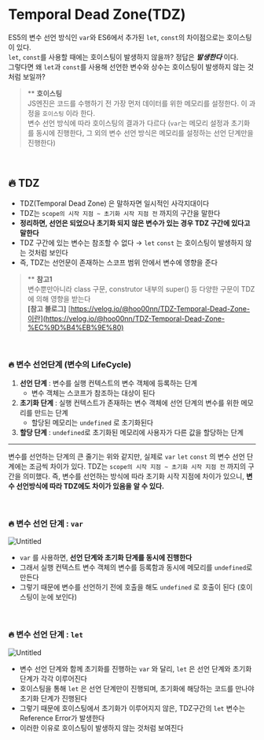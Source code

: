 # Temporal Dead Zone(TDZ)
ES5의 변수 선언 방식인 `var`와 ES6에서 추가된 `let`, `const`의 차이점으로는 호이스팅이 있다.<br>
`let`, `const`를 사용할 때에는 호이스팅이 발생하지 않을까? 정답은 ***발생한다*** 이다.<br>
그렇다면 왜 `let`과 `const`를 사용해 선언한 변수와 상수는 호이스팅이 발생하지 않는 것처럼 보일까? 

> ** **호이스팅** 
> <br>
> JS엔진은 코드를 수행하기 전 가장 먼저 데이터를 위한 메모리를 설정한다. 이 과정을 `호이스팅` 이라 한다.  
> 변수 선언 방식에 따라 호이스팅의 결과가 다르다 
> (`var`는 메모리 설정과 초기화를 동시에 진행한다, 그 외의 변수 선언 방식은 메모리를 설정하는 선언 단계만을 진행한다)


<br>

## 🔥 TDZ

- TDZ(Temporal Dead Zone) 은 말하자면 일시적인 사각지대이다
- TDZ는 `scope의 시작 지점 ~ 초기화 시작 지점 전` 까지의 구간을 말한다
- **정리하면, 선언은 되었으나 초기화 되지 않은 변수가 있는 경우 TDZ 구간에 있다고 말한다**
- TDZ 구간에 있는 변수는 참조할 수 없다 → `let` `const` 는 호이스팅이 발생하지 않는 것처럼 보인다
- 즉, TDZ는 선언문이 존재하는 스코프 범위 안에서 변수에 영향을 준다

> ** **참고1** <br>
> 변수뿐만아니라 class 구문, construtor 내부의 super() 등 다양한 구문이 TDZ에 의해 영향을 받는다 <br>
> **[참고 블로그]** [https://velog.io/@hoo00nn/TDZ-Temporal-Dead-Zone-이란](https://velog.io/@hoo00nn/TDZ-Temporal-Dead-Zone-%EC%9D%B4%EB%9E%80)



<br>

### 🔥 변수 선언단계 (변수의 LifeCycle)

1. **선언 단계** : 변수를 실행 컨텍스트의 변수 객체에 등록하는 단계
    - 변수 객체는 스코프가 참조하는 대상이 된다
2. **초기화 단계** : 실행 컨텍스트가 존재하는 변수 객체에 선언 단계의 변수를 위한 메모리를 만드는 단계
    - 할당된 메모리는 `undefined` 로 초기화된다
3. **할당 단계** : `undefined`로 초기화된 메모리에 사용자가 다른 값을 할당하는 단계

---

변수를 선언하는 단계의 큰 줄기는 위와 같지만, 실제로 `var` `let` `const` 의 변수 선언 단계에는 조금씩 차이가 있다. TDZ는 `scope의 시작 지점 ~ 초기화 시작 지점 전` 까지의 구간을 의미했다.
즉, 변수를 선언하는 방식에 따라 초기화 시작 지점에 차이가 있으니, **변수 선언방식에 따라 TDZ에도 차이가 있음을 알 수 있다.**


<br>

### 🔥 변수 선언 단계 : `var`

![Untitled](https://media.vlpt.us/images/kyoung-jnn/post/e68eef7b-eb54-473b-b4d2-8213e2988324/img1.daumcdn.jpg)
- `var` 를 사용하면, **선언 단계와 초기화 단계를 동시에 진행한다**
- 그래서 실행 컨텍스트 변수 객체의 변수를 등록함과 동시에 메모리를 `undefined`로 만든다
- 그렇기 때문에 변수를 선언하기 전에 호출을 해도 `undefined` 로 호출이 된다 (호이스팅이 눈에 보인다)


<br>

### 🔥 변수 선언 단계 : `let`

![Untitled](https://media.vlpt.us/images/kyoung-jnn/post/58b35d85-d8b9-4f40-896e-b142b3ea9542/img1.daumcdn-1.jpg)
- 변수 선언 단계와 함께 초기화를 진행하는 `var` 와 달리, `let` 은 선언 단계와 초기화 단계가 각각 이루어진다
- 호이스팅을 통해 `let` 은 선언 단계만이 진행되며, 초기화에 해당하는 코드를 만나야 초기화 단계가 진행된다
- 그렇기 때문에 호이스팅에서 초기화가 이루어지지 않은, TDZ구간의 `let` 변수는 Reference Error가 발생한다
- 이러한 이유로 호이스팅이 발생하지 않는 것처럼 보여진다